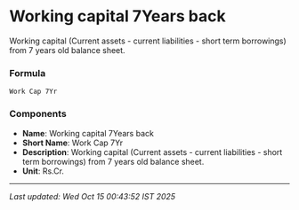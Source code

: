 # Working capital 7Years back
Working capital (Current assets - current liabilities - short term borrowings) from 7 years old balance sheet.

### Formula
```text
Work Cap 7Yr
```


### Components
- **Name**: Working capital 7Years back
- **Short Name**: Work Cap 7Yr
- **Description**: Working capital (Current assets - current liabilities - short term borrowings) from 7 years old balance sheet.
- **Unit**: Rs.Cr.

---
*Last updated: Wed Oct 15 00:43:52 IST 2025*
